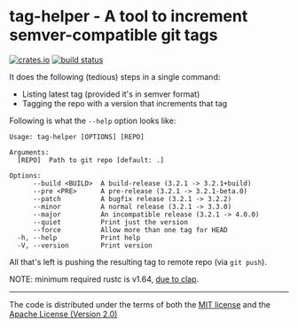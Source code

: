 # tag-helper - A tool to increment semver-compatible git tags

[![crates.io](https://img.shields.io/crates/v/tag-helper.svg)](https://crates.io/crates/tag-helper)
[![build status](https://github.com/tshepang/tag-helper/workflows/CI/badge.svg)](https://github.com/tshepang/tag-helper/actions)

It does the following (tedious) steps in a single command:

- Listing latest tag (provided it's in semver format)
- Tagging the repo with a version that increments that tag

Following is what the `--help` option looks like:

```
Usage: tag-helper [OPTIONS] [REPO]

Arguments:
  [REPO]  Path to git repo [default: .]

Options:
      --build <BUILD>  A build-release (3.2.1 -> 3.2.1+build)
      --pre <PRE>      A pre-release (3.2.1 -> 3.2.1-beta.0)
      --patch          A bugfix release (3.2.1 -> 3.2.2)
      --minor          A normal release (3.2.1 -> 3.3.0)
      --major          An incompatible release (3.2.1 -> 4.0.0)
      --quiet          Print just the version
      --force          Allow more than one tag for HEAD
  -h, --help           Print help
  -V, --version        Print version
```

All that's left is pushing the resulting tag to remote repo (via `git push`).

NOTE: minimum required rustc is v1.64, [due to clap].

[due to clap]: https://github.com/clap-rs/clap/pull/4615

---

The code is distributed under the terms of both the
[MIT license](LICENSE-MIT) and the
[Apache License (Version 2.0)](LICENSE-APACHE)
